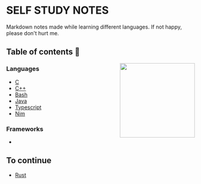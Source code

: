 # SELF STUDY NOTES

Markdown notes made while learning different languages. If not happy, please don't hurt me. 

## Table of contents 📑

<img src="https://wompampsupport.azureedge.net/fetchimage?siteId=7575&v=2&jpgQuality=100&width=700&url=https%3A%2F%2Fi.kym-cdn.com%2Fphotos%2Fimages%2Fnewsfeed%2F001%2F384%2F541%2F1d8.jpg" align="right" height="200">

### Languages

* [C](C.md)
* [C++](C++)
* [Bash](Bash.md)
* [Java](Java.md)
* [Typescript](Typescript.md)
* [Nim](Nim.md)

### Frameworks

*

## To continue 

* [Rust](Rust.md)
